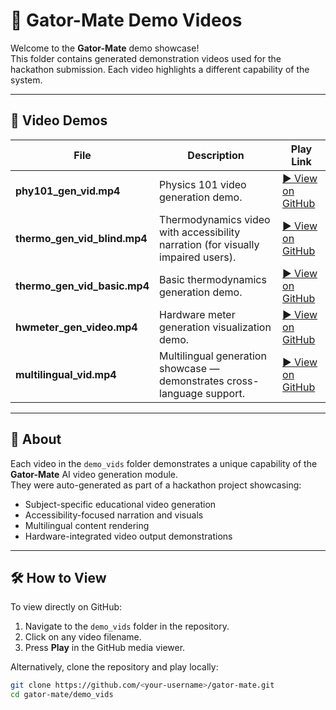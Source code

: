 # 🎥 Gator-Mate Demo Videos

Welcome to the **Gator-Mate** demo showcase!  
This folder contains generated demonstration videos used for the hackathon submission. Each video highlights a different capability of the system.

---

## 📂 Video Demos

| File | Description | Play Link |
|------|--------------|------------|
| **phy101_gen_vid.mp4** | Physics 101 video generation demo. | [▶️ View on GitHub](./demo_vids/phy101_gen_vid.mp4) |
| **thermo_gen_vid_blind.mp4** | Thermodynamics video with accessibility narration (for visually impaired users). | [▶️ View on GitHub](./demo_vids/thermo_gen_vid_blind.mp4) |
| **thermo_gen_vid_basic.mp4** | Basic thermodynamics generation demo. | [▶️ View on GitHub](./demo_vids/thermo_gen_vid_basic.mp4) |
| **hwmeter_gen_video.mp4** | Hardware meter generation visualization demo. | [▶️ View on GitHub](./demo_vids/hwmeter_gen_video.mp4) |
| **multilingual_vid.mp4** | Multilingual generation showcase — demonstrates cross-language support. | [▶️ View on GitHub](./demo_vids/multilingual_vid.mp4) |

---

## 🧠 About

Each video in the `demo_vids` folder demonstrates a unique capability of the **Gator-Mate** AI video generation module.  
They were auto-generated as part of a hackathon project showcasing:
- Subject-specific educational video generation  
- Accessibility-focused narration and visuals  
- Multilingual content rendering  
- Hardware-integrated video output demonstrations  

---

## 🛠️ How to View

To view directly on GitHub:
1. Navigate to the `demo_vids` folder in the repository.
2. Click on any video filename.
3. Press **Play** in the GitHub media viewer.

Alternatively, clone the repository and play locally:

```bash
git clone https://github.com/<your-username>/gator-mate.git
cd gator-mate/demo_vids
